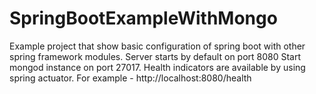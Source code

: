 # SpringBootExampleWithMongo
Example project that show basic configuration of spring boot with other spring framework modules.
Server starts by default on port 8080
Start mongod instance on port 27017.
Health indicators are available by using spring actuator. For example - http://localhost:8080/health
